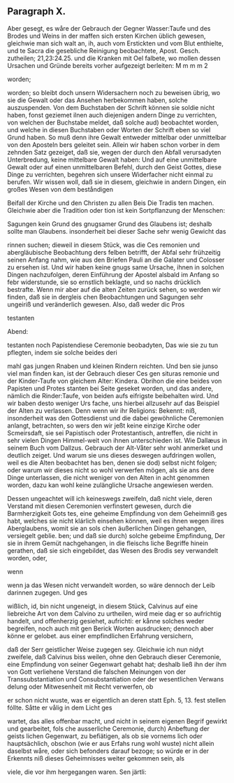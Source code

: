 
<!-- Seite 667 -->

Paragraph  X.
-------------

Aber gesegt, es wåre der Gebrauch der Gegner Wasser:Taufe und des Brodes und Weins in der maffen sich ersten Kirchen üblich gewesen, gleichwie man sich walt an, ih, auch vom Erstickten und vom Blut enthielte, und te Sacra die gesebliche Reinigung beobachtete, Apost. Gesch. zutheilen; 21,23:24.25. und die Kranken mit Oel falbete, wo mollen dessen Ursachen und Gründe bereits vorher aufgezeigt berleiten: M m m m 2

worden;
<!-- Seite 668 -->
worden; so bleibt doch unsern Widersachern noch zu beweisen übrig, wo sie die Gewalt oder das Ansehen herbekommen haben, solche auszuspenden. Von dem Buchstaben der Schrift können sie soldie nicht haben, fonst geziemet ilnen auch diejenigen andern Dinge zu verrichten, von welchen der Buchstabe meldet, daß solche aud) beobachtet worden, und welche in diesen Buchstaben oder Worten der Schrift eben so viel Grund haben. So muß denn ihre Gewalt entweder mittelbar oder unmittelbar von den Aposteln bers geleitet sein. Allein wir haben schon vorber in dem zehnden Satz gezeiget, daß sie, wegen der durch den Abfall verursadyten Unterbredung, keine mittelbare Gewalt haben: Und auf eine unmittelbare Gewalt oder auf einen unmittelbaren Befehl, durch den Geist Gottes, diese Dinge zu verrichten, begehren sich unsere Widerfacher nicht einmal zu berufen. Wir wissen woll, daß sie in diesem, gleichwie in andern Dingen, ein großes Wesen von dem beståndigen

Beifall der Kirche und den Christen zu allen Beis Die Tradis ten machen. Gleichwie aber die Tradition oder tion ist kein Sortpflanzung der Menschen:

Sagungen kein Grund des gnugsamer Grund des Glaubens ist; deshalb sollte man Glaubens. insonderheit bei dieser Sache sehr wenig Gewicht das

rinnen suchen; dieweil in diesem Stück, was die Ces remonien und abergläubische Beobachtung ders felben betrifft, der Abfal sehr frühzeitig seinen Anfang nahm, wie aus den Briefen Pauli an die Galater und Colosser zu ersehen ist. Und wir haben keine gnugs same Ursache, ihnen in solchen Dingen nachzufolgen, deren Einführung der Apostel alsbald im Anfang so febr widerstunde, sie so ernstlich beklagte, und so nachs drücklich bestrafte. Wenn mir aber auf die alten Zeiten zurück sehen, so werden wir finden, daß sie in dergleis chen Beobachtungen und Sagungen sehr ungeiriß und veränderlich gewesen. Also, daß weder dic Pros

testanten

Abend:
<!-- Seite 669 -->

testanten noch Papistendiese Ceremonie beobadyten, Das wie sie zu tun pflegten, indem sie solche beides deri

mahl gas jungen Rnaben und kleinen Rindern reichten. Und ben sie junso viel man finden kan, ist der Gebrauch dieser Ces gen situras remonie und der Kinder-Taufe von gleichem Alter: Kindera. Obrihon die eine beides von Papisten und Protes stanten bei Seite geseket worden, und das andere, nämlich die Rinder:Taufe, von beiden aufs eifrigste beibehalten wird. Und wir baben desto weniger Urs fache, uns hierbei allzusehr auf das Beispiel der Alten zu verlassen. Denn wenn wir ihr Religions: Bekennt: niß, insonderheit was den Gottesdienst und die dabei gewöhnliche Ceremonien anlangt, betrachten, so wers den wir jeßt keine einzige Kirche oder Scmeirsdaft, sie sei Papistisch oder Protestantisch, antreffen, die nicht in sehr vielen Dingen Himmel-weit von ihnen unterschieden ist. Wie Dallæus in seinem Buch vom Dallzus. Gebrauch der Alt-Våter sehr wohl anmerket und deutlich zeiget. Und warum sie uns dieses deswegen aufdringen wollen, weil es die Alten beobachtet has ben, denen sie dod) selbst nicht folgen; oder warum wir dieses nicht so wohl verwerfen mögen, als sie ans dere Dinge unterlassen, die nicht weniger von den Alten in acht genommen worden, dazu kan wohl keine zulängliche Ursache angewiesen werden.

Dessen ungeachtet will ich keineswegs zweifeln, daß nicht viele, deren Verstand mit diesen Ceremonien verfinstert gewesen, durch die Barmherzigkeit Gots tes, eine geheime Empfindung von dem Geheimniß ges habt, welches sie nicht klárlich einsehen können, weil es ihnen wegen ilires Aberglaubens, womit sie an sols chen äußerlichen Dingen gehangen, versiegelt geblie. ben; und daß sie durch) solche gebeime Empfindung, Der sie in ihrem Gemüt nachgehangen, in die fleischs liche Begriffe hinein gerathen, daß sie sich eingebildet, das Wesen des Brodis sey verwandelt worden, oder,

wenn
<!-- Seite 670 -->
 wenn ja das Wesen nicht verwandelt worden, so
wäre dennoch der Leib darinnen zugegen. Und ges

wißlich, id, bin nicht ungeneigt, in diesem Stück, Calvinus auf eine liebreiche Art von dem Calvino zu urtheilen, wird meie dag er so aufrichtig handelt, und offenherzig gesiehet, aufrichti: er kånne solches weder begreifen, noch auch mit gen Berick Worten ausdrucken; dennoch aber könne er gelobet. aus einer empfindlichen Erfahrung versichern,

daß der Serr geistlicher Weise zugegen sey.
Gleichwie ich nun nidyt zweifele, daß Calvinus biss
weilen, ohne den Gebrauch dieser Ceremonie, eine
Empfindung von seiner Gegenwart gehabt hat; deshalb
ließ ihn der ihm von Gott verliehene Verstand die
falschen Meinungen von der Transsubstantiation und
Consubstantiation oder der wesentlichen Verwans
delung oder Mitwesenheit mit Recht verwerfen, ob

er schon nicht wuste, was er eigentlich an deren statt Eph. 5, 13. fest stellen fóllte. Såtte er vålig in dem Licht ges

wartet, das alles offenbar macht, und nicht in
seinem eigenen Begrif gewirkt und gearbeitet, fols
che ausserliche Ceremonie, durch) Anbeftung der geists
lichen Gegenwart, zu befiätigen, als ob sie vornems
lich oder hauptsächlich, obschon (wie er aus Erfahs
rung wohl wuste) nicht allein daselbst wåre, oder sich
befonders darauf bezoge; so würde er in der Erkennts
niß dieses Geheimnisses weiter gekommen sein, als

viele, die vor ihm hergegangen waren. Sen järtli:
